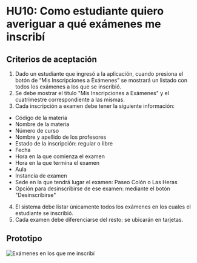 # HU10: Como estudiante quiero averiguar a qué exámenes me inscribí

## Criterios de aceptación
1. Dado un estudiante que ingresó a la aplicación, cuando presiona el botón de “Mis Inscripciones a Exámenes” se mostrará un listado con todos los exámenes a los que se inscribió.
2. Se debe mostrar el título "Mis Inscripciones a Exámenes" y el cuatrimestre correspondiente a las mismas.
3. Cada inscripción a examen debe tener la siguiente información: 
+ Código de la materia
+ Nombre de la materia
+ Número de curso 
+ Nombre y apellido de los profesores
+ Estado de la inscripción: regular o libre
+ Fecha
+ Hora en la que comienza el examen
+ Hora en la que termina el examen
+ Aula 
+ Instancia de examen
+ Sede en la que tendrá lugar el examen: Paseo Colón o Las Heras
+ Opción para desinscribirse de ese examen: mediante el botón "Desinscribirse"
4. El sistema debe listar únicamente todos los exámenes en los cuales el estudiante se inscribió.
5. Cada examen debe diferenciarse del resto: se ubicarán en tarjetas.
	

## Prototipo

![Exámenes en los que me inscribí](./prototipos/mis_inscripciones_examen.png)
